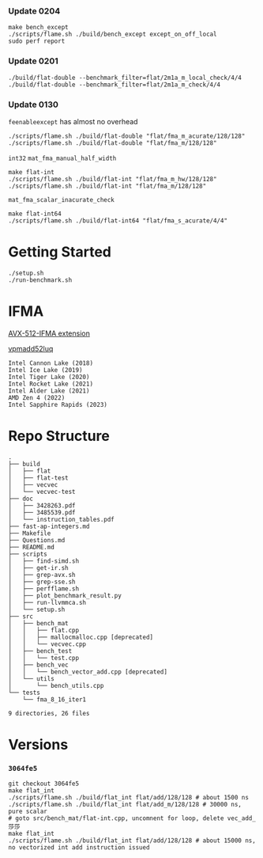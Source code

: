 ### Update 0204
```
make bench_except 
./scripts/flame.sh ./build/bench_except except_on_off_local
sudo perf report
```

### Update 0201
```
./build/flat-double --benchmark_filter=flat/2m1a_m_local_check/4/4
./build/flat-double --benchmark_filter=flat/2m1a_m_check/4/4
```
### Update 0130
`feenableexcept` has almost no overhead
```
./scripts/flame.sh ./build/flat-double "flat/fma_m_acurate/128/128"
./scripts/flame.sh ./build/flat-double "flat/fma_m/128/128"
```


`int32` `mat_fma_manual_half_width`
```
make flat-int
./scripts/flame.sh ./build/flat-int "flat/fma_m_hw/128/128"
./scripts/flame.sh ./build/flat-int "flat/fma_m/128/128"
```

`mat_fma_scalar_inacurate_check`
```
make flat-int64
./scripts/flame.sh ./build/flat-int64 "flat/fma_s_acurate/4/4"
```


# Getting Started

```
./setup.sh
./run-benchmark.sh
```
# IFMA

[AVX-512-IFMA extension ](https://en.wikipedia.org/wiki/Advanced_Vector_Extensions#:~:text=BW-,IFMA,-VBMI)

[vpmadd52luq](https://www.felixcloutier.com/x86/vpmadd52luq)

```
Intel Cannon Lake (2018)
Intel Ice Lake (2019)
Intel Tiger Lake (2020)
Intel Rocket Lake (2021)
Intel Alder Lake (2021)
AMD Zen 4 (2022)
Intel Sapphire Rapids (2023)
```
# Repo Structure

```
.
├── build
│   ├── flat
│   ├── flat-test
│   ├── vecvec
│   └── vecvec-test
├── doc
│   ├── 3428263.pdf
│   ├── 3485539.pdf
│   └── instruction_tables.pdf
├── fast-ap-integers.md
├── Makefile
├── Questions.md
├── README.md
├── scripts
│   ├── find-simd.sh
│   ├── get-ir.sh
│   ├── grep-avx.sh
│   ├── grep-sse.sh
│   ├── perfflame.sh
│   ├── plot_benchmark_result.py
│   ├── run-llvmmca.sh
│   └── setup.sh
├── src
│   ├── bench_mat
│   │   ├── flat.cpp
│   │   ├── mallocmalloc.cpp [deprecated]
│   │   └── vecvec.cpp
│   ├── bench_test
│   │   └── test.cpp 
│   ├── bench_vec
│   │   └── bench_vector_add.cpp [deprecated]
│   └── utils
│       └── bench_utils.cpp
└── tests
    └── fma_8_16_iter1

9 directories, 26 files

```

# Versions

### `3064fe5`
```
git checkout 3064fe5
make flat_int  
./scripts/flame.sh ./build/flat_int flat/add/128/128 # about 1500 ns
./scripts/flame.sh ./build/flat_int flat/add_m/128/128 # 30000 ns, pure scalar
# goto src/bench_mat/flat-int.cpp, uncomnent for loop, delete vec_add_莎莎
make flat_int  
./scripts/flame.sh ./build/flat_int flat/add/128/128 # about 15000 ns, no vectorized int add instruction issued 
```